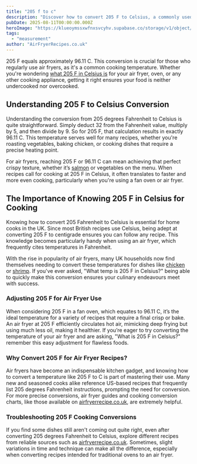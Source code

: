 ```yaml
---
title: "205 f to c"
description: "Discover how to convert 205 F to Celsius, a commonly used temperature for air fryers and fan ovens. Learn how to adjust your favourite recipes for perfect cooking. Dive into our tips and tricks to ensure you're getting the best results every time."
pubDate: 2025-08-11T00:00:00.000Z
heroImage: "https://klueoymssxwfnxsvcyhv.supabase.co/storage/v1/object/public/md/205-f-to-c-231928eb.png"
tags:
  - "measurement"
author: "AirFryerRecipes.co.uk"
---
```


<p id="">205 F equals approximately 96.11 C. This conversion is crucial for those who regularly use air fryers, as it's a common cooking temperature. Whether you're wondering <a href="https://www.airfryerrecipe.co.uk/" id="">what 205 F in Celsius is</a> for your air fryer, oven, or any other cooking appliance, getting it right ensures your food is neither undercooked nor overcooked.</p><h2 id="">Understanding 205 F to Celsius Conversion</h2><p id="">Understanding the conversion from 205 degrees Fahrenheit to Celsius is quite straightforward. Simply deduct 32 from the Fahrenheit value, multiply by 5, and then divide by 9. So for 205 F, that calculation results in exactly 96.11 C. This temperature serves well for many recipes, whether you're roasting vegetables, baking chicken, or cooking dishes that require a precise heating point.</p><p id="">For air fryers, reaching 205 F or 96.11 C can mean achieving that perfect crispy texture, whether it’s <a href="https://www.airfryerrecipe.co.uk/recipe-category/salmon" id="">salmon</a> or vegetables on the menu. When recipes call for cooking at 205 F in Celsius, it often translates to faster and more even cooking, particularly when you're using a fan oven or air fryer.</p><h2 id="">The Importance of Knowing 205 F in Celsius for Cooking</h2><p id="">Knowing how to convert 205 Fahrenheit to Celsius is essential for home cooks in the UK. Since most British recipes use Celsius, being adept at converting 205 F to centigrade ensures you can follow any recipe. This knowledge becomes particularly handy when using an air fryer, which frequently cites temperatures in Fahrenheit.</p><p id="">With the rise in popularity of air fryers, many UK households now find themselves needing to convert these temperatures for dishes like <a href="https://www.airfryerrecipe.co.uk/recipe-category/chicken" id="">chicken</a> or <a href="https://www.airfryerrecipe.co.uk/recipe-category/shrimp" id="">shrimp</a>. If you've ever asked, "What temp is 205 F in Celsius?" being able to quickly make this conversion ensures your culinary endeavours meet with success.</p><h3 id="">Adjusting 205 F for Air Fryer Use</h3><p id="">When considering 205 F in a fan oven, which equates to 96.11 C, it’s the ideal temperature for a variety of recipes that require a final crisp or bake. An air fryer at 205 F efficiently circulates hot air, mimicking deep frying but using much less oil, making it healthier. If you’re eager to try converting the temperature of your air fryer and are asking, "What is 205 F in Celsius?" remember this easy adjustment for flawless foods.</p><h3 id="">Why Convert 205 F for Air Fryer Recipes?</h3><p id="">Air fryers have become an indispensable kitchen gadget, and knowing how to convert a temperature like 205 F to C is part of mastering their use. Many new and seasoned cooks alike reference US-based recipes that frequently list 205 degrees Fahrenheit instructions, prompting the need for conversion. For more precise conversions, air fryer guides and cooking conversion charts, like those available on <a href="https://www.airfryerrecipe.co.uk/air-fryer-conversion-chart" id="">airfryerrecipe.co.uk</a>, are extremely helpful.</p><h3 id="">Troubleshooting 205 F Cooking Conversions</h3><p id="">If you find some dishes still aren't coming out quite right, even after converting 205 degrees Fahrenheit to Celsius, explore different recipes from reliable sources such as <a href="https://www.airfryerrecipe.co.uk/recipes" id="">airfryerrecipe.co.uk</a>. Sometimes, slight variations in time and technique can make all the difference, especially when converting recipes intended for traditional ovens to an air fryer.</p>